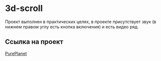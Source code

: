 # 3d-scroll

Проект выполнен в практических целях, в проекте присутствует звук (в нижнем правом углу есть кнопка включения) и есть видео ряд.

## Ссылка на проект

[PurePlanet](https://artaleal.github.io/3d-scroll/)
